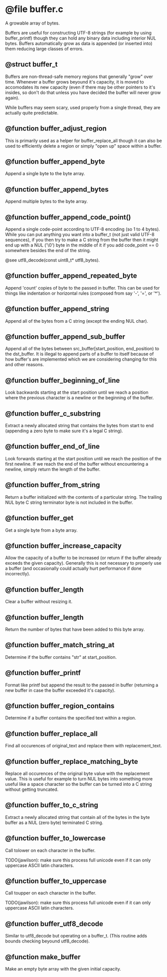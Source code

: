 # @file buffer.c

A growable array of bytes.

Buffers are useful for constructing UTF-8 strings (for example by
using buffer_printf) though they can hold any binary data including
interior NUL bytes. Buffers automatically grow as data is appended
(or inserted into) them reducing large classes of errors.
 
## @struct buffer_t

Buffers are non-thread-safe memory regions that generally "grow"
over time. Whenever a buffer grows beyound it's capacity, it is
moved to accomodates its new capacity (even if there may be other
pointers to it's insides, so don't do that unless you have decided
the buffer will never grow again).

While buffers may seem scary, used properly from a single thread,
they are actually quite predictable.
 
## @function buffer_adjust_region

This is primarily used as a helper for buffer_replace_all though it
can also be used to efficiently delete a region or simply "open up"
space within a buffer.
 
## @function buffer_append_byte

Append a single byte to the byte array.
 
## @function buffer_append_bytes

Append multiple bytes to the byte array.
 
## @function buffer_append_code_point()

Append a single code-point according to UTF-8 encoding (so 1 to 4
bytes). While you can put anything you want into a buffer_t (not
just valid UTF-8 sequences), if you then try to make a C string
from the buffer then it might end up with a NUL ('\0') byte in the
middle of it if you add code_point == 0 somewhere besides the end
of the string.

@see utf8_decode(const uint8_t* utf8_bytes).
 
## @function buffer_append_repeated_byte

Append 'count' copies of byte to the passed in buffer. This can be
used for things like indentation or horizontal rules (composed from
say '-', '=', or '*').
 
## @function buffer_append_string

Append all of the bytes from a C string (except the ending NUL
char).
 
## @function buffer_append_sub_buffer

Append all of the bytes between src_buffer[start_position,
end_position) to the dst_buffer. It is illegal to append parts of a
buffer to itself because of how buffer's are implemented which we
are considering changing for this and other reasons.
 
## @function buffer_beginning_of_line

Look backwards starting at the start position until we reach a
position where the previous character is a newline or the beginning
of the buffer.
 
## @function buffer_c_substring

Extract a newly allocated string that contains the bytes from start
to end (appending a zero byte to make sure it's a legal C string).
 
## @function buffer_end_of_line

Look forwards starting at the start position until we reach the
position of the first newline. If we reach the end of the buffer
without encountering a newline, simply return the length of the
buffer.
 
## @function buffer_from_string

Return a buffer initialized with the contents of a particular
string. The trailing NUL byte C string terminator byte is not
included in the buffer.
 
## @function buffer_get

Get a single byte from a byte array.
 
## @function buffer_increase_capacity

Allow the capacity of a buffer to be increased (or return if the
buffer already exceeds the given capacity). Generally this is not
necessary to properly use a buffer (and occasionally could actually
hurt performance if done incorrectly).
 
## @function buffer_length

Clear a buffer without resizing it.
 
## @function buffer_length

Return the number of bytes that have been added to this byte array.
 
## @function buffer_match_string_at

Determine if the buffer contains "str" at start_position.
 
## @function buffer_printf

Format like printf but append the result to the passed in buffer
(returning a new buffer in case the buffer exceeded it's capacity).
 
## @function buffer_region_contains

Determine if a buffer contains the specified text within a region.
 
## @function buffer_replace_all

Find all occurences of original_text and replace them with
replacement_text.
 
## @function buffer_replace_matching_byte

Replace all occurences of the original byte value with the
replacement value. This is useful for example to turn NUL bytes
into something more useful like a space character so the buffer can
be turned into a C string without getting truncated.
 
## @function buffer_to_c_string

Extract a newly allocated string that contain all of the bytes in the byte
buffer as a NUL (zero byte) terminated C string.
 
## @function buffer_to_lowercase

Call tolower on each character in the buffer.

TODO(jawilson): make sure this process full unicode even if it can
only uppercase ASCII latin characters.
 
## @function buffer_to_uppercase

Call toupper on each character in the buffer.

TODO(jawilson): make sure this process full unicode even if it can
only uppercase ASCII latin characters.
 
## @function buffer_utf8_decode

Similar to utf8_decode but operating on a buffer_t. (This routine
adds bounds checking beyound utf8_decode).
 
## @function make_buffer

Make an empty byte array with the given initial capacity.
 
